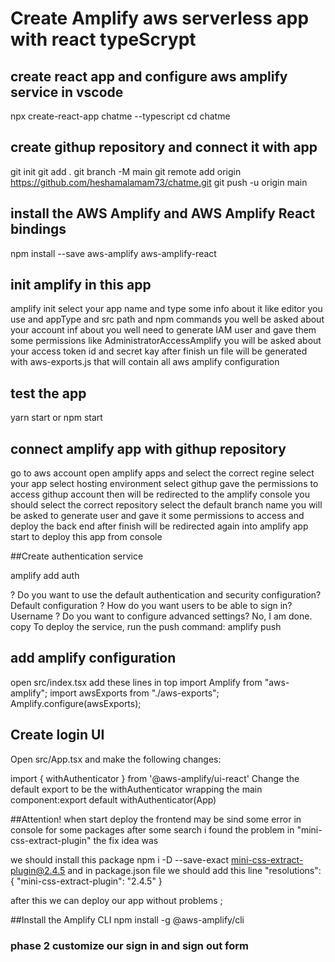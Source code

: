 # Create Amplify aws serverless app with react typeScrypt

## create react app and configure aws amplify service in vscode

npx create-react-app chatme --typescript
cd chatme

## create githup repository and connect it with app

git init
git add .
git branch -M main
git remote add origin https://github.com/heshamalamam73/chatme.git
git push -u origin main

## install the AWS Amplify and AWS Amplify React bindings

npm install --save aws-amplify aws-amplify-react

## init amplify in this app

amplify init
select your app name and type some info about it like editor you use and appType and src path and npm commands
you well be asked about your account inf about
you well need to generate IAM user and gave them some permissions like AdministratorAccessAmplify
you will be asked about your access token id and secret kay
after finish un file will be generated with aws-exports.js that will contain all aws amplify configuration

## test the app

yarn start or npm start

## connect amplify app with githup repository

go to aws account
open amplify apps and select the correct regine
select your app
select hosting environment
select githup
gave the permissions to access githup account
then will be redirected to the amplify console
you should select the correct repository
select the default branch name
you will be asked to generate user and gave it some permissions to access and deploy the back end
after finish will be redirected again into amplify app
start to deploy this app from console

##Create authentication service

amplify add auth

? Do you want to use the default authentication and security configuration? Default configuration
? How do you want users to be able to sign in? Username
? Do you want to configure advanced settings? No, I am done.
copy
To deploy the service, run the push command:
amplify push

## add amplify configuration

open src/index.tsx
add these lines in top
import Amplify from "aws-amplify";
import awsExports from "./aws-exports";
Amplify.configure(awsExports);

## Create login UI

Open src/App.tsx and make the following changes:

import { withAuthenticator } from '@aws-amplify/ui-react'
Change the default export to be the withAuthenticator wrapping the main component:export default withAuthenticator(App)

##Attention!
when start deploy the frontend may be sind some error in console for some packages after some search i found the problem in "mini-css-extract-plugin"
the fix idea was

we should install this package
npm i -D --save-exact mini-css-extract-plugin@2.4.5
and in package.json file we should add this line
"resolutions": {
"mini-css-extract-plugin": "2.4.5"
}

after this we can deploy our app without problems ;

##Install the Amplify CLI
npm install -g @aws-amplify/cli

### phase 2 customize our sign in and sign out form

